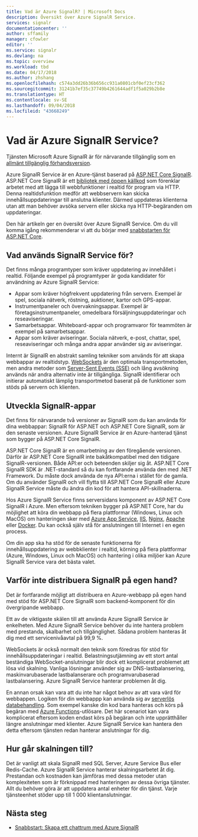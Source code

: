 ```yaml
---
title: Vad är Azure SignalR? | Microsoft Docs
description: Översikt över Azure SignalR Service.
services: signalr
documentationcenter: ''
author: sffamily
manager: cfowler
editor: ''
ms.service: signalr
ms.devlang: na
ms.topic: overview
ms.workload: tbd
ms.date: 04/17/2018
ms.author: zhshang
ms.openlocfilehash: c574a3dd26b36b656cc931a0801cbf0ef23cf362
ms.sourcegitcommit: 31241b7ef35c37749b4261644adf1f5a029b2b8e
ms.translationtype: HT
ms.contentlocale: sv-SE
ms.lasthandoff: 09/04/2018
ms.locfileid: "43668249"
---
```

# <a name="what-is-azure-signalr-service"></a>Vad är Azure SignalR Service?

Tjänsten Microsoft Azure SignalR är för närvarande tillgänglig som en [allmänt tillgänglig förhandsversion](https://azure.microsoft.com/support/legal/preview-supplemental-terms/).

Azure SignalR Service är en Azure-tjänst baserad på [ASP.NET Core SignalR](https://docs.microsoft.com/aspnet/core/signalr/introduction). ASP.NET Core SignalR är ett [bibliotek med öppen källkod](https://github.com/aspnet/signalr) som förenklar arbetet med att lägga till webbfunktioner i realtid för program via HTTP. Denna realtidsfunktion medför att webbservern kan skicka innehållsuppdateringar till anslutna klienter. Därmed uppdateras klienterna utan att man behöver avsöka servern eller skicka nya HTTP-begäranden om uppdateringar.

Den här artikeln ger en översikt över Azure SignalR Service. Om du vill komma igång rekommenderar vi att du börjar med [snabbstarten för ASP.NET Core](signalr-quickstart-dotnet-core.md).

## <a name="what-is-signalr-service-used-for"></a>Vad används SignalR Service för? 

Det finns många programtyper som kräver uppdatering av innehållet i realtid. Följande exempel på programtyper är goda kandidater för användning av Azure SignalR Service:

* Appar som kräver högfrekvent uppdatering från servern. Exempel är spel, sociala nätverk, röstning, auktioner, kartor och GPS-appar.
* Instrumentpaneler och övervakningsappar. Exempel är företagsinstrumentpaneler, omedelbara försäljningsuppdateringar och reseaviseringar.
* Samarbetsappar. Whiteboard-appar och programvaror för teammöten är exempel på samarbetsappar.
* Appar som kräver aviseringar. Sociala nätverk, e-post, chattar, spel, reseaviseringar och många andra appar använder sig av aviseringar.

Internt är SignalR en abstrakt samling tekniker som används för att skapa webbappar av realtidstyp. [WebSockets](https://wikipedia.org/wiki/WebSocket) är den optimala transportmetoden, men andra metoder som [Server-Sent Events (SSE)](https://wikipedia.org/wiki/Server-sent_events) och lång avsökning används när andra alternativ inte är tillgängliga. SignalR identifierar och initierar automatiskt lämplig transportmetod baserat på de funktioner som stöds på servern och klienten.

## <a name="developing-signalr-apps"></a>Utveckla SignalR-appar

Det finns för närvarande två versioner av SignalR som du kan använda för dina webbappar: SignalR för ASP.NET och ASP.NET Core SignalR, som är den senaste versionen. Azure SignalR Service är en Azure-hanterad tjänst som bygger på ASP.NET Core SignalR. 

ASP.NET Core SignalR är en omarbetning av den föregående versionen. Därför är ASP.NET Core SignalR inte bakåtkompatibel med den tidigare SignalR-versionen. Både API:er och beteenden skiljer sig åt. ASP.NET Core SignalR SDK är .NET-standard så du kan fortfarande använda den med .NET Framework. Du måste dock använda de nya API:erna i stället för de gamla. Om du använder SignalR och vill flytta till ASP.NET Core SignalR eller Azure SignalR Service måste du ändra din kod för att hantera API-skillnaderna.

Hos Azure SignalR Service finns serversidans komponent av ASP.NET Core SignalR i Azure. Men eftersom tekniken bygger på ASP.NET Core, har du möjlighet att köra din webbapp på flera plattformar (Windows, Linux och MacOS) om hanteringen sker med [Azure App Service](../app-service/app-service-web-overview.md), [IIS](https://docs.microsoft.com/aspnet/core/host-and-deploy/iis/index), [Nginx](https://docs.microsoft.com/aspnet/core/host-and-deploy/linux-nginx), [Apache](https://docs.microsoft.com/aspnet/core/host-and-deploy/linux-apache) eller [Docker](https://docs.microsoft.com/aspnet/core/host-and-deploy/docker/index). Du kan också själv stå för anslutningen till Internet i en egen process.

Om din app ska ha stöd för de senaste funktionerna för innehållsuppdatering av webbklienter i realtid, körning på flera plattformar (Azure, Windows, Linux och MacOS) och hantering i olika miljöer kan Azure SignalR Service vara det bästa valet.


## <a name="why-not-deploy-signalr-myself"></a>Varför inte distribuera SignalR på egen hand?

Det är fortfarande möjligt att distribuera en Azure-webbapp på egen hand med stöd för ASP.NET Core SignalR som backend-komponent för din övergripande webbapp.

Ett av de viktigaste skälen till att använda Azure SignalR Service är enkelheten. Med Azure SignalR Service behöver du inte hantera problem med prestanda, skalbarhet och tillgänglighet. Sådana problem hanteras åt dig med ett servicenivåavtal på 99,9 %.

WebSockets är också normalt den teknik som föredras för stöd för innehållsuppdateringar i realtid. Belastningsutjämning av ett stort antal beständiga WebSocket-anslutningar blir dock ett komplicerat problemet att lösa vid skalning. Vanliga lösningar använder sig av DNS-lastbalansering, maskinvarubaserade lastbalanserare och programvarubaserad lastbalansering. Azure SignalR Service hanterar problemen åt dig.

En annan orsak kan vara att du inte har något behov av att vara värd för webbappen. Logiken för din webbappp kan använda sig av [serverlös databehandling](https://azure.microsoft.com/overview/serverless-computing/). Som exempel kanske din kod bara hanteras och körs på begäran med [Azure Functions](https://docs.microsoft.com/azure/azure-functions/)-utlösare. Det här scenariot kan vara komplicerat eftersom koden endast körs på begäran och inte upprätthåller längre anslutningar med klienter. Azure SignalR Service kan hantera den detta eftersom tjänsten redan hanterar anslutningar för dig.

## <a name="how-does-it-scale"></a>Hur går skalningen till?

Det är vanligt att skala SignalR med SQL Server, Azure Service Bus eller Redis-Cache. Azure SignalR Service hanterar skalningsarbetet åt dig. Prestandan och kostnaden kan jämföras med dessa metoder utan komplexiteten som är förknippad med hanteringen av dessa övriga tjänster. Allt du behöver göra är att uppdatera antal enheter för din tjänst. Varje tjänsteenhet stöder upp till 1 000 klientanslutningar.

## <a name="next-steps"></a>Nästa steg
* [Snabbstart: Skapa ett chattrum med Azure SignalR](signalr-quickstart-dotnet-core.md)  
  

